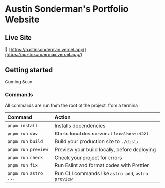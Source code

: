 # Austin Sonderman's Portfolio Website

## Live Site

📌 [https://austinsonderman.vercel.app/](https://austinsonderman.vercel.app/)

## Getting started

Coming Soon

### Commands

All commands are run from the root of the project, from a terminal:

| Command              | Action                                             |
| :------------------- | :------------------------------------------------- |
| `pnpm install`       | Installs dependencies                              |
| `pnpm run dev`       | Starts local dev server at `localhost:4321`        |
| `pnpm run build`     | Build your production site to `./dist/`            |
| `pnpm run preview`   | Preview your build locally, before deploying       |
| `pnpm run check`     | Check your project for errors                      |
| `pnpm run fix`       | Run Eslint and format codes with Prettier          |
| `pnpm run astro ...` | Run CLI commands like `astro add`, `astro preview` |
